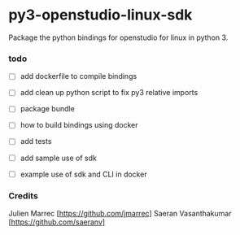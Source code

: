 # py3-openstudio-linux-sdk
Package the python bindings for openstudio for linux in python 3.

### todo
- [ ] add dockerfile to compile bindings
- [ ] add clean up python script to fix py3 relative imports
- [ ] package bundle
- [ ] how to build bindings using docker
- [ ] add tests
- [ ] add sample use of sdk
- [ ] example use of sdk and CLI in docker



### Credits

Julien Marrec [https://github.com/jmarrec]
Saeran Vasanthakumar [https://github.com/saeranv]